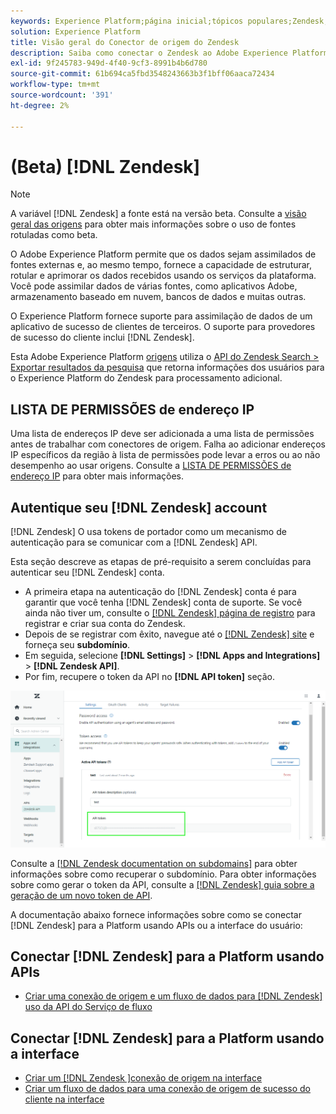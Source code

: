```yaml
---
keywords: Experience Platform;página inicial;tópicos populares;Zendesk;zendesk
solution: Experience Platform
title: Visão geral do Conector de origem do Zendesk
description: Saiba como conectar o Zendesk ao Adobe Experience Platform usando APIs ou a interface do usuário.
exl-id: 9f245783-949d-4f40-9cf3-8991b4b6d780
source-git-commit: 61b694ca5fbd3548243663b3f1bff06aaca72434
workflow-type: tm+mt
source-wordcount: '391'
ht-degree: 2%

---
```


# (Beta) [!DNL Zendesk]

>[!NOTE]
>
>A variável [!DNL Zendesk] a fonte está na versão beta. Consulte a [visão geral das origens](../../home.md#terms-and-conditions) para obter mais informações sobre o uso de fontes rotuladas como beta.

O Adobe Experience Platform permite que os dados sejam assimilados de fontes externas e, ao mesmo tempo, fornece a capacidade de estruturar, rotular e aprimorar os dados recebidos usando os serviços da plataforma. Você pode assimilar dados de várias fontes, como aplicativos Adobe, armazenamento baseado em nuvem, bancos de dados e muitas outras.

O Experience Platform fornece suporte para assimilação de dados de um aplicativo de sucesso de clientes de terceiros. O suporte para provedores de sucesso do cliente inclui [!DNL Zendesk].

Esta Adobe Experience Platform [origens](https://experienceleague.adobe.com/docs/experience-platform/sources/home.html?lang=pt-BR) utiliza o [API do Zendesk Search > Exportar resultados da pesquisa](https://developer.zendesk.com/api-reference/ticketing/ticket-management/search/#export-search-results) que retorna informações dos usuários para o Experience Platform do Zendesk para processamento adicional.

## LISTA DE PERMISSÕES de endereço IP

Uma lista de endereços IP deve ser adicionada a uma lista de permissões antes de trabalhar com conectores de origem. Falha ao adicionar endereços IP específicos da região à lista de permissões pode levar a erros ou ao não desempenho ao usar origens. Consulte a [LISTA DE PERMISSÕES de endereço IP](../../ip-address-allow-list.md) para obter mais informações.

## Autentique seu [!DNL Zendesk] account

[!DNL Zendesk] O usa tokens de portador como um mecanismo de autenticação para se comunicar com a [!DNL Zendesk] API.

Esta seção descreve as etapas de pré-requisito a serem concluídas para autenticar seu [!DNL Zendesk] conta.

* A primeira etapa na autenticação do [!DNL Zendesk] conta é para garantir que você tenha [!DNL Zendesk] conta de suporte. Se você ainda não tiver um, consulte o [[!DNL Zendesk] página de registro](https://www.zendesk.com/register/) para registrar e criar sua conta do Zendesk.
* Depois de se registrar com êxito, navegue até o [[!DNL Zendesk] site](https://www.zendesk.com/login/) e forneça seu **subdomínio**.
* Em seguida, selecione **[!DNL Settings]** > **[!DNL Apps and Integrations]** > **[!DNL Zendesk API]**.
* Por fim, recupere o token da API no **[!DNL API token]** seção.

![Token de API do Zendesk](../../images/tutorials/create/zendesk/zendesk-api-tokens.png)

Consulte a [[!DNL Zendesk documentation on subdomains]](https://support.zendesk.com/hc/en-us/articles/4409381383578-Where-can-I-find-my-Zendesk-subdomain-) para obter informações sobre como recuperar o subdomínio. Para obter informações sobre como gerar o token da API, consulte a [[!DNL Zendesk] guia sobre a geração de um novo token de API](https://support.zendesk.com/hc/en-us/articles/4408889192858-Generating-a-new-API-token).

A documentação abaixo fornece informações sobre como se conectar [!DNL Zendesk] para a Platform usando APIs ou a interface do usuário:

## Conectar [!DNL Zendesk] para a Platform usando APIs

* [Criar uma conexão de origem e um fluxo de dados para [!DNL Zendesk] uso da API do Serviço de fluxo](../../tutorials/api/create/customer-success/zendesk.md)

## Conectar [!DNL Zendesk] para a Platform usando a interface

* [Criar um [!DNL Zendesk ]conexão de origem na interface](../../tutorials/ui/create/customer-success/zendesk.md)
* [Criar um fluxo de dados para uma conexão de origem de sucesso do cliente na interface](../../tutorials/ui/dataflow/customer-success.md)
